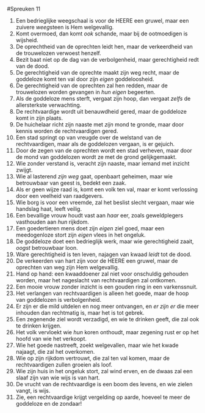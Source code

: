 #Spreuken 11
1. Een bedrieglijke weegschaal is voor de HEERE een gruwel, maar een zuivere *weeg*steen is Hem welgevallig. 
2. Komt overmoed, dan komt *ook* schande, maar bij de ootmoedigen is wijsheid. 
3. De oprechtheid van de oprechten leidt hen, maar de verkeerdheid van de trouwelozen verwoest henzelf. 
4. Bezit baat niet op de dag van de verbolgenheid, maar gerechtigheid redt van de dood. 
5. De gerechtigheid van de oprechte maakt zijn weg recht, maar de goddeloze komt ten val door zijn *eigen* goddeloosheid. 
6. De gerechtigheid van de oprechten zal hen redden, maar de trouwelozen worden gevangen in *hun eigen* begeerten. 
7. Als de goddeloze mens sterft, vergaat zijn hoop, dan vergaat *zelfs* de allersterkste verwachting. 
8. De rechtvaardige wordt uit benauwdheid gered, maar de goddeloze komt in zijn plaats. 
9. De huichelaar richt zijn naaste met *zijn* mond te gronde, maar door kennis worden de rechtvaardigen gered. 
10. Een stad springt op van vreugde over de welstand van de rechtvaardigen, maar als de goddelozen vergaan, is er gejuich. 
11. Door de zegen van de oprechten wordt een stad verheven, maar door de mond van goddelozen wordt ze met de grond gelijkgemaakt. 
12. Wie zonder verstand is, veracht zijn naaste, maar iemand met inzicht zwijgt. 
13. Wie al lasterend *zijn weg* gaat, openbaart geheimen, maar wie betrouwbaar van geest is, bedekt een zaak. 
14. Als er geen wijze raad is, komt een volk ten val, maar er komt verlossing door een veelheid van raadgevers. 
15. Wie borg is voor een vreemde, zal het beslist slecht vergaan, maar wie handslag haat, leeft veilig. 
16. Een bevallige vrouw houdt vast aan *haar* eer, zoals geweldplegers vasthouden aan *hun* rijkdom. 
17. Een goedertieren mens doet zijn *eigen* ziel goed, maar een meedogenloze stort zijn *eigen* vlees in het ongeluk. 
18. De goddeloze doet een bedrieglijk werk, maar wie gerechtigheid zaait, *oogst* betrouwbaar loon. 
19. Ware gerechtigheid is ten leven, najagen van kwaad *leidt* tot de dood. 
20. De verkeerden van hart zijn voor de HEERE een gruwel, maar de oprechten van weg zijn Hem welgevallig. 
21. Hand op hand: een kwaaddoener zal niet voor onschuldig gehouden worden, maar het nageslacht van rechtvaardigen zal ontkomen. 
22. Een mooie vrouw zonder inzicht is een gouden ring in een varkenssnuit. 
23. Het verlangen van rechtvaardigen is alleen het goede, maar de hoop van goddelozen is verbolgenheid. 
24. Er zijn er die mild uitdelen en nog meer ontvangen, en *er zijn er* die meer inhouden dan rechtmatig is, maar het is tot gebrek. 
25. Een zegenende ziel wordt verzadigd, en wie te drinken geeft, die zal ook te drinken krijgen. 
26. Het volk vervloekt wie *hun* koren onthoudt, maar zegening rust er op het hoofd van wie het verkoopt. 
27. Wie het goede nastreeft, zoekt welgevallen, maar wie het kwade najaagt, die zal het overkomen. 
28. Wie op zijn rijkdom vertrouwt, die zal ten val komen, maar de rechtvaardigen zullen groeien als loof. 
29. Wie zijn huis in het ongeluk stort, zal wind erven, en de dwaas zal een slaaf zijn van wie wijs is van hart. 
30. De vrucht van de rechtvaardige is een boom des levens, en wie zielen vangt, is wijs. 
31. Zie, een rechtvaardige krijgt vergelding op aarde, hoeveel te meer de goddeloze en de zondaar!
